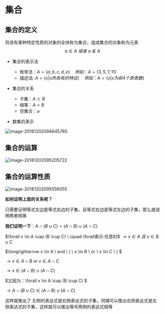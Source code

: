 # 集合

## 集合的定义

将具有某种特定性质的对象的全体称为集合，组成集合的对象称为元素
$$
a \in A \ 或者 \ a\notin A
$$

* 集合的表示法

  * 枚举法：$A=\{a, b, c, d, e\} \quad 例如：  A=\{3,5,7,11\}$
  * 描述法: $A=\{x|x所具有的特征\} \quad   例如：A=\{x|x为前4个奇素数\}$
* 集合的关系
  * 子集：$A \subset B$
  * 相等：$A = B$
  * 空集合：$\varnothing$

* 数集的表示



![image-20181202094645765](/Users/chenyansong/Documents/note/images/math/set.png)



## 集合的运算

![image-20181202095205722](/Users/chenyansong/Documents/note/images/math/set2.png)



## 集合的运算性质

![image-20181202095556055](/Users/chenyansong/Documents/note/images/math/set3.png)

**如何证明上面的关系呢？**

只需要证明等式左边是等式右边的子集，且等式右边是等式左边的子集，那么就说明两者相等



**我们证明一下**：$A \cap (B \cup C)=(A \cap B) \cup(A \cap C)$

$\forall x \in A \cap (B \cup C) \ \quad \forall表示:任意的$
$\longrightarrow x \in A \ 且\  x\in B \cup C$

$\longrightarrow x \in A \ and \  ( \ x \in B \ or \ x \in C \ ) $

$\longrightarrow x \in A \cap B \ or \ x \in A \cap C$

$\longrightarrow x \in (A \cap B) \cup (A \cap C)$

$又因为：\forall x \in A \cap (B \cup C) $ 

$\longrightarrow A \cap (B \cup C)  \in  (A \cap B) \cup (A \cap C)$ 

这样就推出了 左侧的表达式是右侧表达式的子集，同理可以推出右侧表达式是左侧表达式的子集，这样就可以推出等号两侧的表达式相等

